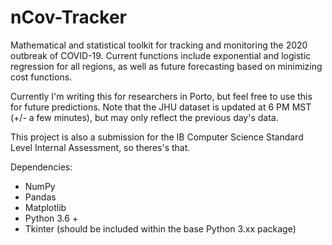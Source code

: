 # nCov-Tracker

Mathematical and statistical toolkit for tracking and monitoring the 2020 outbreak of COVID-19. Current functions include exponential and logistic regression for all regions, as well as future forecasting based on minimizing cost functions. 

Currently I'm writing this for researchers in Porto, but feel free to use this for future predictions. Note that the JHU dataset is updated at 6 PM MST (+/- a few minutes), but may only reflect the previous day's data. 

This project is also a submission for the IB Computer Science Standard Level Internal Assessment, so theres's that. 

Dependencies:
- NumPy
- Pandas
- Matplotlib
- Python 3.6 +
- Tkinter (should be included within the base Python 3.xx package)
